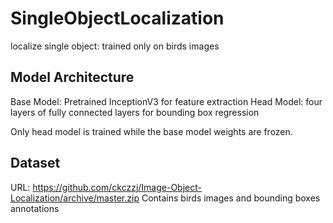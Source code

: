 # SingleObjectLocalization
localize single object: trained only on birds images

## Model Architecture
Base Model: Pretrained InceptionV3 for feature extraction
Head Model: four layers of fully connected layers for bounding box regression

Only head model is trained while the base model weights are frozen.

## Dataset 
URL: https://github.com/ckczzj/Image-Object-Localization/archive/master.zip
Contains birds images and bounding boxes annotations
